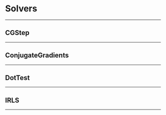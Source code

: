 
<a id='Solvers-1'></a>

# Solvers


---


<a id='CGStep-1'></a>

## CGStep


---


<a id='ConjugateGradients-1'></a>

## ConjugateGradients


---


<a id='DotTest-1'></a>

## DotTest


---


<a id='IRLS-1'></a>

## IRLS


---

